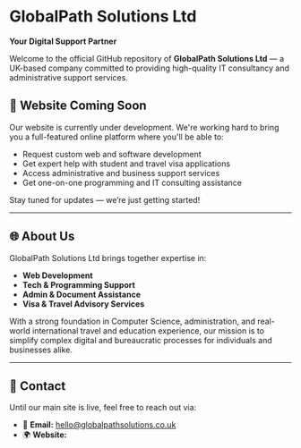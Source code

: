 # GlobalPath Solutions Ltd

**Your Digital Support Partner**

Welcome to the official GitHub repository of **GlobalPath Solutions Ltd** — a UK-based company committed to providing high-quality IT consultancy and administrative support services.

## 🚧 Website Coming Soon

Our website is currently under development. We're working hard to bring you a full-featured online platform where you'll be able to:
- Request custom web and software development
- Get expert help with student and travel visa applications
- Access administrative and business support services
- Get one-on-one programming and IT consulting assistance

Stay tuned for updates — we’re just getting started!

---

## 🌐 About Us

GlobalPath Solutions Ltd brings together expertise in:
- **Web Development**
- **Tech & Programming Support**
- **Admin & Document Assistance**
- **Visa & Travel Advisory Services**

With a strong foundation in Computer Science, administration, and real-world international travel and education experience, our mission is to simplify complex digital and bureaucratic processes for individuals and businesses alike.

---

## 📩 Contact

Until our main site is live, feel free to reach out via:
- 📧 **Email:** [hello@globalpathsolutions.co.uk](mailto:hello@globalpathsolutions.co.uk)
- 🌍 **Website:**
